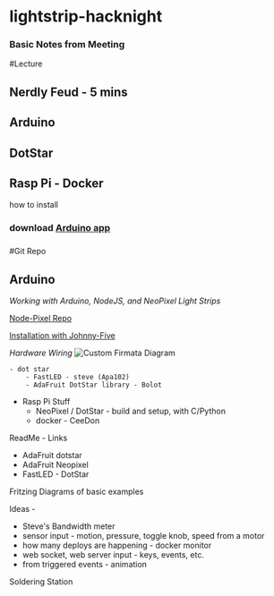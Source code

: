 # lightstrip-hacknight


### Basic Notes from Meeting
#Lecture

## Nerdly Feud - 5 mins
## Arduino
## DotStar
## Rasp Pi - Docker



how to install
### download [Arduino app](https://www.arduino.cc/en/Main/Software)

###


#Git Repo

## Arduino

_Working with Arduino, NodeJS, and NeoPixel Light Strips_

[Node-Pixel Repo](https://github.com/ajfisher/node-pixel)

[Installation with Johnny-Five](https://github.com/ajfisher/node-pixel/blob/master/docs/installation.md)

_Hardware Wiring_
![Custom Firmata Diagram](https://github.com/ajfisher/node-pixel/blob/master/docs/custom_firmata_bb.png)


    - dot star
        - FastLED - steve (Apa102)
        - AdaFruit DotStar library - Bolot

- Rasp Pi Stuff
    - NeoPixel / DotStar - build and setup, with C/Python
    - docker - CeeDon

ReadMe - Links

- AdaFruit dotstar
- AdaFruit Neopixel
- FastLED - DotStar

Fritzing Diagrams of basic examples


Ideas -
- Steve's Bandwidth meter
- sensor input - motion, pressure, toggle knob, speed from a motor
- how many deploys are happening - docker monitor
- web socket, web server input - keys, events, etc.
- from triggered events - animation

Soldering Station

